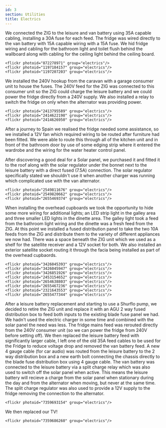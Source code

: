 ```yaml
---
id: 3
section: Utilities
title: Electrics
---
```


We connected the ZIG to the leisure and van battery using 35A capable cabling, installing a 30A fuse for each feed. The fridge was wired directly to the van battery with 15A capable wiring with a 15A fuse. We hid fridge wiring and cabling for the bathroom light and toilet flush behind the wallboard along with cabling for the ceiling light behind the ceiling board.

    <flickr photoid="872278971" group="electrics"/>
    <flickr photoid="1197184157" group="electrics"/>
    <flickr photoid="1197207203" group="electrics"/>

We installed the 240V hookup from the caravan with a garage consumer unit to house the fuses. The 240V feed for the ZIG was connected to this consumer unit so the ZIG could charge the leisure battery and we could power the fridge directly from a 240V supply. We also installed a relay to switch the fridge on only when the alternator was providing power. 

    <flickr photoid="2413795589" group="electrics"/>
    <flickr photoid="2414622198" group="electrics"/>
    <flickr photoid="2414626950" group="electrics"/>

After a journey to Spain we realised the fridge needed some assistance, so we installed a 12V fan which required wiring to be routed after furniture had been fitted. We were able to route this through all of the kitchen unit and in front of the bathroom door by use of some edging strip where it entered the wardrobe and the wiring for the water heater control panel.

After discovering a good deal for a Solar panel, we purchased it and fitted it to the roof along with the solar regulator under the bonnet next to the leisure battery with a direct fused (7.5A) connection. The solar regulator specifically stated we shouldn't use it when another charger was running which complicated use with the van alternator. 

    <flickr photoid="2549811676" group="electrics"/>
    <flickr photoid="2549820662" group="electrics"/>
    <flickr photoid="2655469374" group="electrics"/>

When installing the overhead cupboards we took the opportunity to hide some more wiring for additional lights; an LED strip light in the galley area and three smaller LED lights in the dinette area. The galley light took a feed from the bathroom light wiring and the dinette was a fresh feed from the ZIG. At this point we installed a fused distribution panel to take the two 10A feeds from the ZIG and distribute them to the variety of different appliances we now had. There was a space beneath the ZIG unit which we used as a shelf for the satellite receiver and a 12V socket for both. We also installed an exterior satellite socket routing it through the facia being installed as part of the overhead cupbaords. 

    <flickr photoid="3426045393" group="electrics"/>
    <flickr photoid="3426045947" group="electrics"/>
    <flickr photoid="3426851926" group="electrics"/>
    <flickr photoid="2453154652" group="electrics"/>
    <flickr photoid="2654638803" group="electrics"/>
    <flickr photoid="2655467236" group="electrics"/>
    <flickr photoid="2321643553" group="electrics"/>
    <flickr photoid="2655477344" group="electrics"/>

After a leisure battery replacement and starting to use a Shurflo pump, we decided to retire the ZIG unit and replace it with an AGU 2 way fused distribution box to feed both inputs to the existing blade fuse panel we had. We hadn't used the electric charger in some time and combined with the solar panel the need was less. The fridge mains feed was rerouted directly from the 240V consumer unit (so we can power the fridge from 240V before setting off). We then replaced the leisure battery feed with significantly larger cable, I left one of the old 35A feed cables to be used for the Fridge to reduce voltage drop and removed the van battery feed. A new 4 gauge cable (for car audio) was routed from the leisure battery to the 2 way distribution box and a new earth bolt connecting the chassis directly to the blade fuse distribution box using 4 gauge cable. The van battery was connected to the leisure battery via a split charge relay which was also used to switch off the solar panel when active. This means the leisure battery will recieve a charge from the solar panel when stationary during the day and from the alternator when moving, but never at the same time. The split charge regulator was also used to provide a 12V supply to the fridge removing the connection to the alternator.  

    <flickr photoid="7359693154" group="electrics"/>

We then replaced our TV!

    <flickr photoid="7359686260" group="electrics"/>